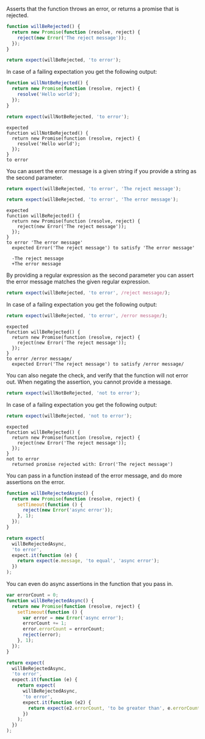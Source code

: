 Asserts that the function throws an error, or returns a promise that
is rejected.

```js
function willBeRejected() {
  return new Promise(function (resolve, reject) {
    reject(new Error('The reject message'));
  });
}
```

<!-- unexpected-markdown async:true -->

```js
return expect(willBeRejected, 'to error');
```

In case of a failing expectation you get the following output:

<!-- unexpected-markdown async:true -->

```js
function willNotBeRejected() {
  return new Promise(function (resolve, reject) {
    resolve('Hello world');
  });
}

return expect(willNotBeRejected, 'to error');
```

```output
expected
function willNotBeRejected() {
  return new Promise(function (resolve, reject) {
    resolve('Hello world');
  });
}
to error
```

You can assert the error message is a given string if you provide a
string as the second parameter.

<!-- unexpected-markdown async:true -->

```js
return expect(willBeRejected, 'to error', 'The reject message');
```

<!-- unexpected-markdown async:true -->

```js
return expect(willBeRejected, 'to error', 'The error message');
```

```output
expected
function willBeRejected() {
  return new Promise(function (resolve, reject) {
    reject(new Error('The reject message'));
  });
}
to error 'The error message'
  expected Error('The reject message') to satisfy 'The error message'

  -The reject message
  +The error message
```

By providing a regular expression as the second parameter you can
assert the error message matches the given regular expression.

<!-- unexpected-markdown async:true -->

```js
return expect(willBeRejected, 'to error', /reject message/);
```

In case of a failing expectation you get the following output:

<!-- unexpected-markdown async:true -->

```js
return expect(willBeRejected, 'to error', /error message/);
```

```output
expected
function willBeRejected() {
  return new Promise(function (resolve, reject) {
    reject(new Error('The reject message'));
  });
}
to error /error message/
  expected Error('The reject message') to satisfy /error message/
```

You can also negate the check, and verify that the function will not
error out. When negating the assertion, you cannot provide a message.

<!-- unexpected-markdown async:true -->

```js
return expect(willNotBeRejected, 'not to error');
```

In case of a failing expectation you get the following output:

<!-- unexpected-markdown async:true -->

```js
return expect(willBeRejected, 'not to error');
```

```output
expected
function willBeRejected() {
  return new Promise(function (resolve, reject) {
    reject(new Error('The reject message'));
  });
}
not to error
  returned promise rejected with: Error('The reject message')
```

You can pass in a function instead of the error message, and do more
assertions on the error.

<!-- unexpected-markdown async:true -->

```js
function willBeRejectedAsync() {
  return new Promise(function (resolve, reject) {
    setTimeout(function () {
      reject(new Error('async error'));
    }, 1);
  });
}

return expect(
  willBeRejectedAsync,
  'to error',
  expect.it(function (e) {
    return expect(e.message, 'to equal', 'async error');
  })
);
```

You can even do async assertions in the function that you pass in.

<!-- unexpected-markdown async:true -->

```js
var errorCount = 0;
function willBeRejectedAsync() {
  return new Promise(function (resolve, reject) {
    setTimeout(function () {
      var error = new Error('async error');
      errorCount += 1;
      error.errorCount = errorCount;
      reject(error);
    }, 1);
  });
}

return expect(
  willBeRejectedAsync,
  'to error',
  expect.it(function (e) {
    return expect(
      willBeRejectedAsync,
      'to error',
      expect.it(function (e2) {
        return expect(e2.errorCount, 'to be greater than', e.errorCount);
      })
    );
  })
);
```
